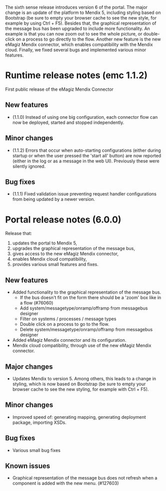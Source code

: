 The sixth sense release introduces version 6 of the portal.
The major change is an update of the platform to Mendix 5, including styling based on Bootstrap (be sure to empty your browser cache to see the new style, for example by using Ctrl + F5).
Besides that, the graphical representation of the message bus has been upgraded to include more functionality. An example is that you can now zoom out to see the whole picture, or double-click on a process to go directly to the flow.
Another new feature is the new eMagiz Mendix connector, which enables compatibility with the Mendix cloud.
Finally, we fixed several bugs and implemented various minor features.

# Runtime release notes (emc 1.1.2)
First public release of the eMagiz Mendix Connector
## New features
- (1.1.0) Instead of using one big configuration, each connector flow can now be deployed, started and stopped independently.
## Minor changes
- (1.1.2) Errors that occur when auto-starting configurations (either during startup or when the user pressed the 'start all' button) are now reported (either in the log or as a message in the web UI). Previously these were silently ignored.
## Bug fixes
- (1.1.1) Fixed validation issue preventing request handler configurations from being updated by a newer version.

# Portal release notes (6.0.0)
Release that:
1. updates the portal to Mendix 5,
2. upgrades the graphical representation of the message bus,
3. gives access to the new eMagiz Mendix connector,
4. enables Mendix cloud compatibility,
5. provides various small features and fixes.
## New features
- Added functionality to the graphical representation of the message bus.
  - If the bus doesn't fit on the form there should be a 'zoom' box like in a flow (#76060)
  - Add system/messagetype/onramp/offramp from messagebus designer
  - Filter on systems / processes / message types
  - Double click on a process to go to the flow.
  - Delete system/messagetype/onramp/offramp from messagebus designer
- Added eMagiz Mendix connector and its configuration.
- Mendix cloud compatibility, through use of the new eMagiz Mendix connector.
## Major changes
- Updates Mendix to version 5. Among others, this leads to a change in styling, which is now based on Bootstrap (be sure to empty your browser cache to see the new styling, for example with Ctrl + F5).
## Minor changes
- Improved speed of: generating mapping, generating deployment package, importing XSDs.
## Bug fixes
- Various small bug fixes
## Known issues
- Graphical representation of the message bus does not refresh when a component is added with the new menu. (#127603)
